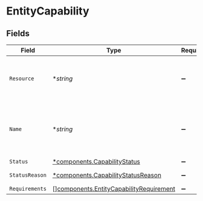 # EntityCapability


## Fields

| Field                                                                                              | Type                                                                                               | Required                                                                                           | Description                                                                                        | Example                                                                                            |
| -------------------------------------------------------------------------------------------------- | -------------------------------------------------------------------------------------------------- | -------------------------------------------------------------------------------------------------- | -------------------------------------------------------------------------------------------------- | -------------------------------------------------------------------------------------------------- |
| `Resource`                                                                                         | **string*                                                                                          | :heavy_minus_sign:                                                                                 | Always the word `capability` for this resource type.                                               | capability                                                                                         |
| `Name`                                                                                             | **string*                                                                                          | :heavy_minus_sign:                                                                                 | A unique name for this capability like `payments` / `settlements`.                                 | payments                                                                                           |
| `Status`                                                                                           | [*components.CapabilityStatus](../../models/components/capabilitystatus.md)                        | :heavy_minus_sign:                                                                                 | N/A                                                                                                | pending                                                                                            |
| `StatusReason`                                                                                     | [*components.CapabilityStatusReason](../../models/components/capabilitystatusreason.md)            | :heavy_minus_sign:                                                                                 | N/A                                                                                                | requirement-past-due                                                                               |
| `Requirements`                                                                                     | [][components.EntityCapabilityRequirement](../../models/components/entitycapabilityrequirement.md) | :heavy_minus_sign:                                                                                 | N/A                                                                                                |                                                                                                    |